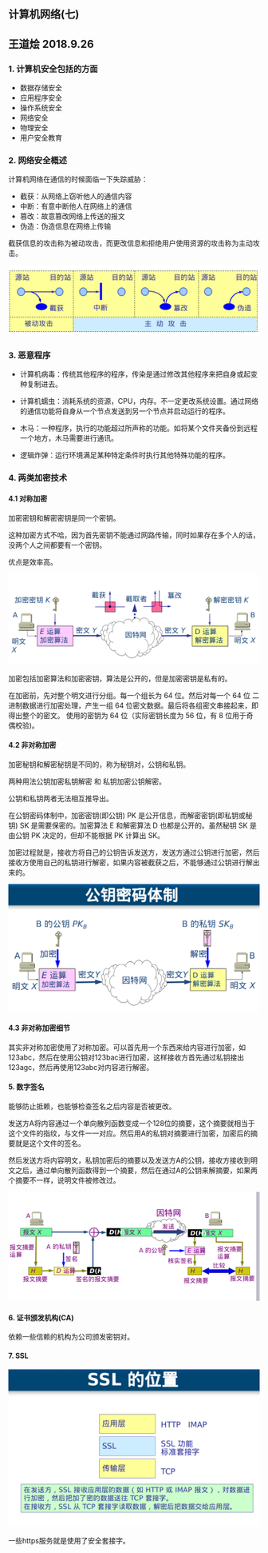 ## 计算机网络(七)
## 王道烩 2018.9.26

### 1. 计算机安全包括的方面

- 数据存储安全
- 应用程序安全
- 操作系统安全
- 网络安全
- 物理安全
- 用户安全教育

### 2. 网络安全概述

计算机网络在通信的时候面临一下失踪威胁：

- 截获：从网络上窃听他人的通信内容
- 中断：有意中断他人在网络上的通信
- 篡改：故意篡改网络上传送的报文
- 伪造：伪造信息在网络上传输

截获信息的攻击称为被动攻击，而更改信息和拒绝用户使用资源的攻击称为主动攻击。

![](./images/105.png)

### 3. 恶意程序

- 计算机病毒：传统其他程序的程序，传染是通过修改其他程序来把自身或起变种复制进去。

- 计算机蠕虫：消耗系统的资源，CPU，内存。不一定更改系统设置。通过网络的通信功能将自身从一个节点发送到另一个节点并启动运行的程序。

- 木马：一种程序，执行的功能超过所声称的功能。如将某个文件夹备份到远程一个地方，木马需要进行通讯。

- 逻辑炸弹：运行环境满足某种特定条件时执行其他特殊功能的程序。

### 4. 两类加密技术

#### 4.1 对称加密

加密密钥和解密密钥是同一个密钥。

这种加密方式不哈，因为首先密钥不能通过网路传输，同时如果存在多个人的话，没两个人之间都要有一个密钥。

优点是效率高。

![](./images/106.png)

加密包括加密算法和加密密钥，算法是公开的，但是加密密钥是私有的。

在加密前，先对整个明文进行分组。每一个组长为 64 位。然后对每一个 64 位 二进制数据进行加密处理，产生一组 64 位密文数据。最后将各组密文串接起来，即得出整个的密文。
使用的密钥为 64 位（实际密钥长度为 56 位，有 8 位用于奇偶校验)。

#### 4.2 非对称加密

加密秘钥和解密秘钥是不同的，称为秘钥对，公钥和私钥。

两种用法公钥加密私钥解密 和 私钥加密公钥解密。

公钥和私钥两者无法相互推导出。

在公钥密码体制中，加密密钥(即公钥) PK 是公开信息，而解密密钥(即私钥或秘钥) SK 是需要保密的。加密算法 E 和解密算法 D 也都是公开的。虽然秘钥 SK 是由公钥 PK 决定的，但却不能根据 PK 计算出 SK。

加密过程就是，接收方将自己的公钥告诉发送方，发送方通过公钥进行加密，然后接收方使用自己的私钥进行解密，如果内容被截获之后，不能够通过公钥进行解出来的。

![](./images/107.png)

#### 4.3 非对称加密细节

其实非对称加密使用了对称加密。可以首先用一个东西来给内容进行加密，如123abc，然后在使用公钥对123bac进行加密，这样接收方首先通过私钥接出123agc，然后再使用123abc对内容进行解密。

#### 5. 数字签名

能够防止抵赖，也能够检查签名之后内容是否被更改。

发送方A将内容通过一个单向散列函数变成一个128位的摘要，这个摘要就相当于这个文件的指纹，与文件一一对应。然后用A的私钥对摘要进行加密，加密后的摘要就是这个文件的签名。

然后发送方将内容明文，私钥加密后的摘要以及发送方A的公钥，接收方接收到明文之后，通过单向散列函数得到一个摘要，然后在通过A的公钥来解摘要，如果两个摘要不一样，说明文件被修改过。

![](./images/108.png)

#### 6. 证书颁发机构(CA)

依赖一些信赖的机构为公司颁发密钥对。

#### 7. SSL

![](./images/109.png)

一些https服务就是使用了安全套接字。